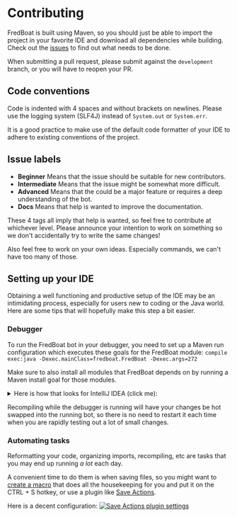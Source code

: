 # Contributing
FredBoat is built using Maven, so you should just be able to import the project in your favorite IDE and download all dependencies while building. Check out the [issues](https://github.com/Frederikam/FredBoat/issues) to find out what needs to be done.

When submitting a pull request, please submit against the `development` branch, or you will have to reopen your PR. 

## Code conventions
Code is indented with 4 spaces and without brackets on newlines. Please use the logging system (SLF4J) instead of `System.out` or `System.err`.

It is a good practice to make use of the default code formatter of your IDE to adhere to existing conventions of the project.

## Issue labels
* **Beginner** Means that the issue should be suitable for new contributors.
* **Intermediate** Means that the issue might be somewhat more difficult.
* **Advanced** Means that the could be a major feature or requires a deep understanding of the bot.
* **Docs** Means that help is wanted to improve the documentation.

These 4 tags all imply that help is wanted, so feel free to contribute at whichever level. Please announce your intention to work on something so we don't accidentally try to write the same changes!

Also feel free to work on your own ideas. Especially commands, we can't have too many of those.

## Setting up your IDE

Obtaining a well functioning and productive setup of the IDE may be an intimidating process, especially for users new to coding or the Java world. Here are some tips that will hopefully make this step a bit easier.

### Debugger

To run the FredBoat bot in your debugger, you need to set up a Maven run configuration which executes these goals for the FredBoat module:
`compile exec:java -Dexec.mainClass=fredboat.FredBoat -Dexec.args=272`

Make sure to also install all modules that FredBoat depends on by running a Maven install goal for those modules.

<details>
<summary>Here is how that looks for IntelliJ IDEA (click me):</summary>

[![Debug configuration](https://fred.moe/u73.png)](https://fred.moe/u73.png)

Pay special attention to the bottom if that screenshot, where a before launch Maven goal `install -pl Shared` is defined, which installs the Shared module into your local Maven repository on which the FredBoat bot depends:
[![Before launch Maven goal](https://fred.moe/1Fk.png)](https://fred.moe/1Fk.png)

Add `credentials.yaml` and `config.yaml` files to the module path `FredBoat/FredBoat`.

This also allows you to take advantage of Java hotswapping, which you can enable in IDEA like so:
[![Hot swapping settings](https://fred.moe/XhC.png)](https://fred.moe/XhC.png)

</details>


Recompiling while the debugger is running will have your changes be hot swapped into the running bot, so there is no need to restart it each time when you are rapidly testing out a lot of small changes.

### Automating tasks

Reformatting your code, organizing imports, recompiling, etc are tasks that you may end up running _a lot_ each day.

A convenient time to do them is when saving files, so you might want to [create a macro](https://www.jetbrains.com/help/idea/using-macros-in-the-editor.html) that does all the housekeeping for you and put it on the CTRL + S hotkey, or use a plugin like [Save Actions](https://plugins.jetbrains.com/plugin/7642-save-actions).

Here is a decent configuration:
[![Save Actions plugin settings](https://fred.moe/j7b.png)](https://fred.moe/j7b.png)
